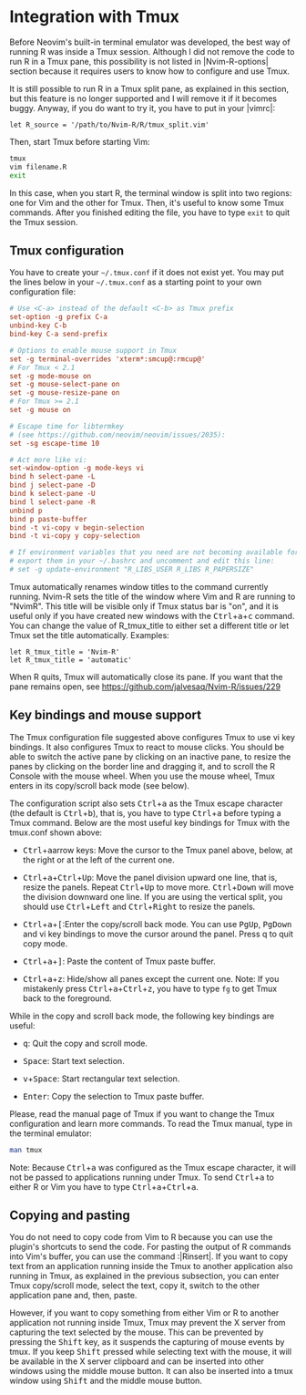 # Integration with Tmux

Before Neovim's built-in terminal emulator was developed, the best way of
running R was inside a Tmux session. Although I did not remove the code to run
R in a Tmux pane, this possibility is not listed in |Nvim-R-options| section
because it requires users to know how to configure and use Tmux.

It is still possible to run R in a Tmux split pane, as explained in this
section, but this feature is no longer supported and I will remove it if it
becomes buggy. Anyway, if you do want to try it, you have to put in your
|vimrc|:

```vim
let R_source = '/path/to/Nvim-R/R/tmux_split.vim'
```

Then, start Tmux before starting Vim:

```sh
tmux
vim filename.R
exit
```

In this case, when you start R, the terminal window is split into two regions:
one for Vim and the other for Tmux. Then, it's useful to know some Tmux
commands. After you finished editing the file, you have to type `exit` to quit
the Tmux session.


## Tmux configuration

You have to create your `~/.tmux.conf` if it does not exist yet. You may put
the lines below in your `~/.tmux.conf` as a starting point to your own
configuration file:

```tmux.conf
# Use <C-a> instead of the default <C-b> as Tmux prefix
set-option -g prefix C-a
unbind-key C-b
bind-key C-a send-prefix

# Options to enable mouse support in Tmux
set -g terminal-overrides 'xterm*:smcup@:rmcup@'
# For Tmux < 2.1
set -g mode-mouse on
set -g mouse-select-pane on
set -g mouse-resize-pane on
# For Tmux >= 2.1
set -g mouse on

# Escape time for libtermkey
# (see https://github.com/neovim/neovim/issues/2035):
set -sg escape-time 10

# Act more like vi:
set-window-option -g mode-keys vi
bind h select-pane -L
bind j select-pane -D
bind k select-pane -U
bind l select-pane -R
unbind p
bind p paste-buffer
bind -t vi-copy v begin-selection
bind -t vi-copy y copy-selection

# If environment variables that you need are not becoming available for R,
# export them in your ~/.bashrc and uncomment and edit this line:
# set -g update-environment "R_LIBS_USER R_LIBS R_PAPERSIZE"
```

Tmux automatically renames window titles to the command currently running.
Nvim-R sets the title of the window where Vim and R are running to "NvimR".
This title will be visible only if Tmux status bar is "on", and it is useful
only if you have created new windows with the
<kbd>Ctrl</kbd>+<kbd>a</kbd>+<kbd>c</kbd> command. You can change the value of
R_tmux_title to either set a different title or let Tmux set the title
automatically. Examples:

```vim
let R_tmux_title = 'Nvim-R'
let R_tmux_title = 'automatic'
```

When R quits, Tmux will automatically close its pane. If you want that the
pane remains open, see <https://github.com/jalvesaq/Nvim-R/issues/229>


## Key bindings and mouse support

The Tmux configuration file suggested above configures Tmux to use vi key
bindings. It also configures Tmux to react to mouse clicks. You should be able
to switch the active pane by clicking on an inactive pane, to resize the panes
by clicking on the border line and dragging it, and to scroll the R Console
with the mouse wheel. When you use the mouse wheel, Tmux enters in its
copy/scroll back mode (see below).

The configuration script also sets <kbd>Ctrl</kbd>+<kbd>a</kbd> as the Tmux
escape character (the default is <kbd>Ctrl</kbd>+<kbd>b</kbd>), that is, you have
to type <kbd>Ctrl</kbd>+<kbd>a</kbd> before typing a Tmux command. Below are the
most useful key bindings for Tmux with the tmux.conf shown above:

- <kbd>Ctrl</kbd>+<kbd>a</kbd>arrow keys: Move the cursor to the Tmux panel
  above, below, at the right or at the left of the current one.

- <kbd>Ctrl</kbd>+<kbd>a</kbd>+<kbd>Ctrl</kbd>+<kbd>Up</kbd>: Move the panel
  division upward one line, that is, resize the panels. Repeat
  <kbd>Ctrl</kbd>+<kbd>Up</kbd> to move more. <kbd>Ctrl</kbd>+<kbd>Down</kbd>
  will move the division downward one line. If you are using the vertical
  split, you should use <kbd>Ctrl</kbd>+<kbd>Left</kbd> and
  <kbd>Ctrl</kbd>+<kbd>Right</kbd> to resize the panels.

- <kbd>Ctrl</kbd>+<kbd>a</kbd>+<kbd>[</kbd>:Enter the copy/scroll back mode.
  You can use <kbd>PgUp</kbd>, <kbd>PgDown</kbd> and vi key bindings to move
  the cursor around the panel. Press q to quit copy mode.

- <kbd>Ctrl</kbd>+<kbd>a</kbd>+<kbd>]</kbd>: Paste the content of Tmux paste
  buffer.

- <kbd>Ctrl</kbd>+<kbd>a</kbd>+<kbd>z</kbd>: Hide/show all panes except the
  current one. Note: If you mistakenly press
  <kbd>Ctrl</kbd>+<kbd>a</kbd>+<kbd>Ctrl</kbd>+<kbd>z</kbd>, you have to type
  `fg` to get Tmux back to the foreground.

While in the copy and scroll back mode, the following key bindings are useful:

- <kbd>q</kbd>: Quit the copy and scroll mode.

- <kbd>Space</kbd>: Start text selection.

- <kbd>v</kbd>+<kbd>Space</kbd>: Start rectangular text selection.

- <kbd>Enter</kbd>: Copy the selection to Tmux paste buffer.

Please, read the manual page of Tmux if you want to change the Tmux
configuration and learn more commands. To read the Tmux manual, type in the
terminal emulator:

```sh
man tmux
```

Note: Because <kbd>Ctrl</kbd>+<kbd>a</kbd> was configured as the Tmux escape
character, it will not be passed to applications running under Tmux. To send
<kbd>Ctrl</kbd>+<kbd>a</kbd> to either R or Vim you have to type
<kbd>Ctrl</kbd>+<kbd>a</kbd>+<kbd>Ctrl</kbd>+<kbd>a</kbd>.


## Copying and pasting

You do not need to copy code from Vim to R because you can use the plugin's
shortcuts to send the code. For pasting the output of R commands into Vim's
buffer, you can use the command :|Rinsert|. If you want to copy text from an
application running inside the Tmux to another application also running in
Tmux, as explained in the previous subsection, you can enter Tmux copy/scroll
mode, select the text, copy it, switch to the other application pane and,
then, paste.

However, if you want to copy something from either Vim or R to another
application not running inside Tmux, Tmux may prevent the X server from
capturing the text selected by the mouse. This can be prevented by pressing
the <kbd>Shift</kbd> key, as it suspends the capturing of mouse events by
tmux. If you keep <kbd>Shift</kbd> pressed while selecting text with the
mouse, it will be available in the X server clipboard and can be inserted into
other windows using the middle mouse button. It can also be inserted into a
tmux window using <kbd>Shift</kbd> and the middle mouse button.
